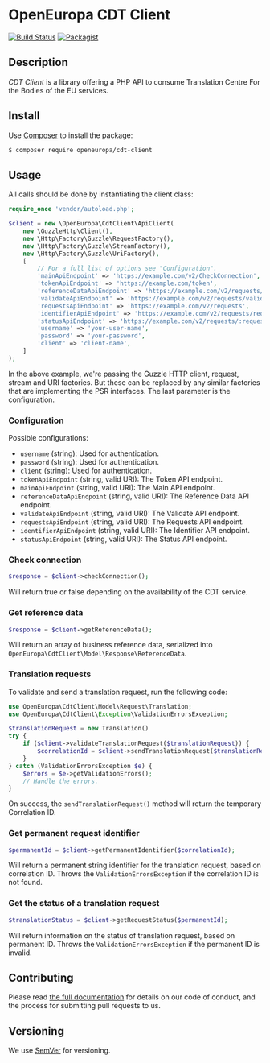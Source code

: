 # OpenEuropa CDT Client
[![Build Status](https://drone.fpfis.eu/api/badges/openeuropa/cdt-client/status.svg)](https://drone.fpfis.eu/openeuropa/cdt-client)
[![Packagist](https://img.shields.io/packagist/v/openeuropa/cdt-client.svg)](https://packagist.org/packages/openeuropa/cdt-client)

## Description

_CDT Client_ is a library offering a PHP API to consume Translation Centre For the Bodies of the EU services.

## Install

Use [Composer](https://getcomposer.org/) to install the package:

```bash
$ composer require openeuropa/cdt-client
```

## Usage

All calls should be done by instantiating the client class:

```php
require_once 'vendor/autoload.php';

$client = new \OpenEuropa\CdtClient\ApiClient(
    new \GuzzleHttp\Client(),
    new \Http\Factory\Guzzle\RequestFactory(),
    new \Http\Factory\Guzzle\StreamFactory(),
    new \Http\Factory\Guzzle\UriFactory(),
    [
        // For a full list of options see "Configuration".
        'mainApiEndpoint' => 'https://example.com/v2/CheckConnection',
        'tokenApiEndpoint' => 'https://example.com/token',
        'referenceDataApiEndpoint' => 'https://example.com/v2/requests/businessReferenceData',' => 'https://example.com/v2/requests/businessReferenceData',
        'validateApiEndpoint' => 'https://example.com/v2/requests/validate',
        'requestsApiEndpoint' => 'https://example.com/v2/requests',
        'identifierApiEndpoint' => 'https://example.com/v2/requests/requestIdentifierByCorrelationId/:correlationId',
        'statusApiEndpoint' => 'https://example.com/v2/requests/:requestyear/:requestnumber',
        'username' => 'your-user-name',
        'password' => 'your-password',
        'client' => 'client-name',
    ]
);
```

In the above example, we're passing the Guzzle HTTP client, request, stream and URI factories. But these can be replaced by any similar factories that are implementing the PSR interfaces. The last parameter is the configuration.

### Configuration

Possible configurations:

- `username` (string): Used for authentication.
- `password` (string): Used for authentication.
- `client` (string): Used for authentication.
- `tokenApiEndpoint` (string, valid URI): The Token API endpoint.
- `mainApiEndpoint` (string, valid URI): The Main API endpoint.
- `referenceDataApiEndpoint` (string, valid URI): The Reference Data API endpoint.
- `validateApiEndpoint` (string, valid URI): The Validate API endpoint.
- `requestsApiEndpoint` (string, valid URI): The Requests API endpoint.
- `identifierApiEndpoint` (string, valid URI): The Identifier API endpoint.
- `statusApiEndpoint` (string, valid URI): The Status API endpoint.

### Check connection

```php
$response = $client->checkConnection();
```

Will return true or false depending on the availability of the CDT service.


### Get reference data

```php
$response = $client->getReferenceData();
```
Will return an array of business reference data, serialized into  `OpenEuropa\CdtClient\Model\Response\ReferenceData`.

### Translation requests

To validate and send a translation request, run the following code:
```php
use OpenEuropa\CdtClient\Model\Request\Translation;
use OpenEuropa\CdtClient\Exception\ValidationErrorsException;

$translationRequest = new Translation()
try {
    if ($client->validateTranslationRequest($translationRequest)) {
        $correlationId = $client->sendTranslationRequest($translationRequest);
    }
} catch (ValidationErrorsException $e) {
    $errors = $e->getValidationErrors();
    // Handle the errors.
}
```

On success, the `sendTranslationRequest()` method will return the temporary Correlation ID.

### Get permanent request identifier

```php
$permanentId = $client->getPermanentIdentifier($correlationId);
```

Will return a permanent string identifier for the translation request, based on correlation ID. Throws the `ValidationErrorsException` if the correlation ID is not found.

### Get the status of a translation request

```php
$translationStatus = $client->getRequestStatus($permanentId);
```
Will return information on the status of translation request, based on permanent ID. Throws the `ValidationErrorsException` if the permanent ID is invalid.


## Contributing

Please read [the full documentation](https://github.com/openeuropa/openeuropa) for details on our code of conduct,
and the process for submitting pull requests to us.

## Versioning

We use [SemVer](http://semver.org/) for versioning. 